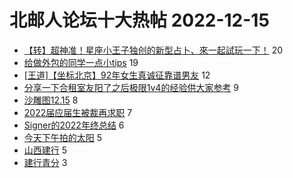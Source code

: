 # 北邮人论坛十大热帖 2022-12-15

- [【转】超神准！星座小王子独创的新型占卜、來一起試玩一下！](https://bbs.byr.cn/article/Constellations/326533) 20
- [给做外包的同学一点小tips](https://bbs.byr.cn/article/Talking/6375304) 19
- [[王道]【坐标北京】92年女生真诚征靠谱男友](https://bbs.byr.cn/article/Friends/2032583) 12
- [分享一下合租室友阳了之后极限1v4的经验供大家参考](https://bbs.byr.cn/article/Feeling/3196943) 9
- [沙雕图12.15](https://bbs.byr.cn/article/Picture/3334823) 8
- [2022届应届生被裁再求职](https://bbs.byr.cn/article/Job/2179640) 7
- [Signer的2022年终总结](https://bbs.byr.cn/article/WorkLife/1193423) 6
- [今天下午拍的太阳](https://bbs.byr.cn/article/Astronomy/20408) 5
- [山西建行](https://bbs.byr.cn/article/Shanxi/211562) 5
- [建行青分](https://bbs.byr.cn/article/Shandong/423532) 3


